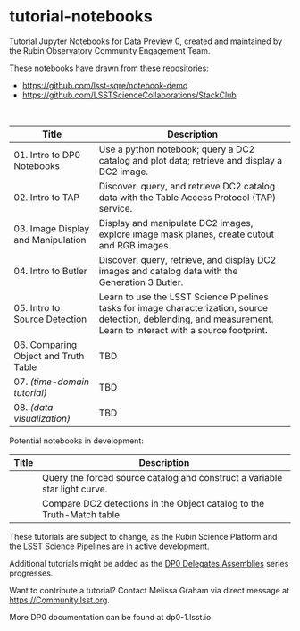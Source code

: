 # tutorial-notebooks
Tutorial Jupyter Notebooks for Data Preview 0, created and maintained by the Rubin Observatory Community Engagement Team.

These notebooks have drawn from these repositories:
 - https://github.com/lsst-sqre/notebook-demo
 - https://github.com/LSSTScienceCollaborations/StackClub

<br>

| Title  | Description  |
|---|---|
| 01. Intro to DP0 Notebooks | Use a python notebook; query a DC2 catalog and plot data; retrieve and display a DC2 image. |
| 02. Intro to TAP | Discover, query, and retrieve DC2 catalog data with the Table Access Protocol (TAP) service. |
| 03. Image Display and Manipulation | Display and manipulate DC2 images, explore image mask planes, create cutout and RGB images. |
| 04. Intro to Butler | Discover, query, retrieve, and display DC2 images and catalog data with the Generation 3 Butler. |
| 05. Intro to Source Detection | Learn to use the LSST Science Pipelines tasks for image characterization, source detection, deblending, and measurement. Learn to interact with a source footprint. |
| 06. Comparing Object and Truth Table | TBD |
| 07. *(time-domain tutorial)* | TBD |
| 08. *(data visualization)* | TBD |

Potential notebooks in development:

| Title  | Description  |
|---|---|
| | Query the forced source catalog and construct a variable star light curve. |
| | Compare DC2 detections in the Object catalog to the Truth-Match table. |

These tutorials are subject to change, as the Rubin Science Platform and the LSST Science Pipelines are in active development. 

Additional tutorials might be added as the [DP0 Delegates Assemblies](https://dp0-1.lsst.io/dp0-delegate-resources/index.html) series progresses.

Want to contribute a tutorial? Contact Melissa Graham via direct message at https://Community.lsst.org.

More DP0 documentation can be found at dp0-1.lsst.io.
